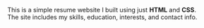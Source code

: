 This is a simple resume website I built using just **HTML** and **CSS**.  
The site includes my skills, education, interests, and contact info.
